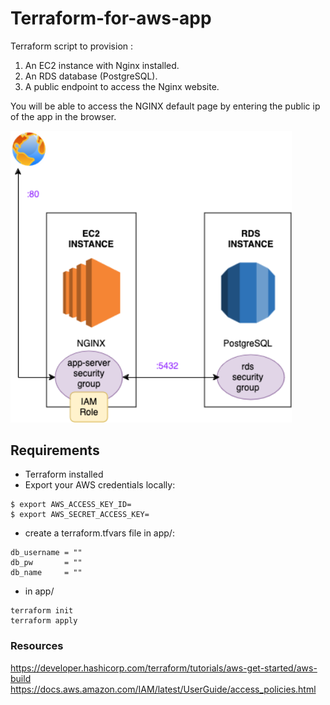 # Terraform-for-aws-app

Terraform script to provision :
1. An EC2 instance with Nginx installed.
2. An RDS database (PostgreSQL).
3. A public endpoint to access the Nginx website.
 
You will be able to access the NGINX default page by entering the public ip of the app in the browser.

[<img src="arch_diagram.png" width="450"/>](Architecture)
## Requirements
- Terraform installed 
- Export your AWS credentials locally:
```
$ export AWS_ACCESS_KEY_ID=
$ export AWS_SECRET_ACCESS_KEY=
```

- create a terraform.tfvars file in app/:

```
db_username = ""
db_pw       = ""
db_name     = ""
```

- in app/
```
terraform init
terraform apply
```



### Resources
https://developer.hashicorp.com/terraform/tutorials/aws-get-started/aws-build
https://docs.aws.amazon.com/IAM/latest/UserGuide/access_policies.html
